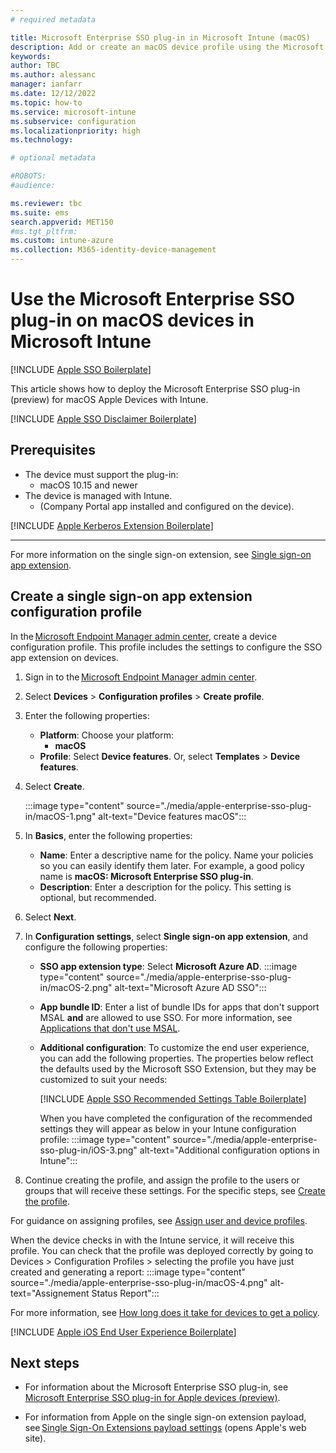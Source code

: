 ```yaml
---
# required metadata

title: Microsoft Enterprise SSO plug-in in Microsoft Intune (macOS)
description: Add or create an macOS device profile using the Microsoft Enterprise SSO plug-in in Microsoft Intune. 
keywords:
author: TBC
ms.author: alessanc
manager: ianfarr
ms.date: 12/12/2022
ms.topic: how-to
ms.service: microsoft-intune
ms.subservice: configuration
ms.localizationpriority: high
ms.technology:

# optional metadata

#ROBOTS:
#audience:

ms.reviewer: tbc
ms.suite: ems
search.appverid: MET150
#ms.tgt_pltfrm:
ms.custom: intune-azure
ms.collection: M365-identity-device-management
---
```


# Use the Microsoft Enterprise SSO plug-in on macOS devices in Microsoft Intune

[!INCLUDE [Apple SSO Boilerplate](../includes/apple-enterprise-sso-intro-boilerplate.md)]

This article shows how to deploy the Microsoft Enterprise SSO plug-in (preview) for macOS Apple Devices with Intune.

[!INCLUDE [Apple SSO Disclaimer Boilerplate](../includes/apple-enterprise-sso-disclaimer-boilerplate.md)]

## Prerequisites

- The device must support the plug-in:
  - macOS 10.15 and newer
- The device is managed with Intune.
  - (Company Portal app installed and configured on the device).

[!INCLUDE [Apple Kerberos Extension Boilerplate](../includes/apple-enterprise-sso-kerberos-boilerplate.md)]

---

For more information on the single sign-on extension, see [Single sign-on app extension](device-features-configure.md#single-sign-on-app-extension).

## Create a single sign-on app extension configuration profile

In the [Microsoft Endpoint Manager admin center](https://go.microsoft.com/fwlink/?linkid=2109431), create a device configuration profile. This profile includes the settings to configure the SSO app extension on devices.

1. Sign in to the [Microsoft Endpoint Manager admin center](https://go.microsoft.com/fwlink/?linkid=2109431).
2. Select **Devices** > **Configuration profiles** > **Create profile**.
3. Enter the following properties:

    - **Platform**: Choose your platform:
       - **macOS**
    - **Profile**: Select **Device features**. Or, select **Templates** > **Device features**.

4. Select **Create**.

    :::image type="content" source="./media/apple-enterprise-sso-plug-in/macOS-1.png" alt-text="Device features macOS":::

5. In **Basics**, enter the following properties:

    - **Name**: Enter a descriptive name for the policy. Name your policies so you can easily identify them later. For example, a good policy name is **macOS: Microsoft Enterprise SSO plug-in**.
    - **Description**: Enter a description for the policy. This setting is optional, but recommended.

6. Select **Next**.
7. In **Configuration settings**, select **Single sign-on app extension**, and configure the following properties:

    - **SSO app extension type**: Select **Microsoft Azure AD**.
      :::image type="content" source="./media/apple-enterprise-sso-plug-in/macOS-2.png" alt-text="Microsoft Azure AD SSO":::

    - **App bundle ID**: Enter a list of bundle IDs for apps that don't support MSAL **and** are allowed to use SSO. For more information, see [Applications that don't use MSAL](/azure/active-directory/develop/apple-sso-plugin#enable-sso-for-apps-that-dont-use-a-microsoft-identity-platform-library).

    - **Additional configuration**: To customize the end user experience, you can add the following properties. The properties below reflect the defaults used by the Microsoft SSO Extension, but they may be customized to suit your needs:

      [!INCLUDE [Apple SSO Recommended Settings Table Boilerplate](../includes/apple-enterprise-sso-recommended-settings-intune-and-generic-mdm-boilerplate.md)]

      When you have completed the configuration of the recommended settings they will appear as below in your Intune configuration profile:
      :::image type="content" source="./media/apple-enterprise-sso-plug-in/iOS-3.png" alt-text="Additional configuration options in Intune":::

8. Continue creating the profile, and assign the profile to the users or groups that will receive these settings. For the specific steps, see [Create the profile](device-features-configure.md#create-the-profile).

For guidance on assigning profiles, see [Assign user and device profiles](device-profile-assign.md).

When the device checks in with the Intune service, it will receive this profile.
You can check that the profile was deployed correctly by going to Devices > Configuration Profiles > selecting the profile you have just created and generating a report:
:::image type="content" source="./media/apple-enterprise-sso-plug-in/macOS-4.png" alt-text="Assignement Status Report":::

For more information, see [How long does it take for devices to get a policy](device-profile-troubleshoot.md#how-long-does-it-take-for-devices-to-get-a-policy-profile-or-app-after-they-are-assigned).

[!INCLUDE [Apple iOS End User Experience Boilerplate](../includes/apple-enterprise-sso-macos-end-user-experience-boilerplate.md)]

## Next steps

- For information about the Microsoft Enterprise SSO plug-in, see [Microsoft Enterprise SSO plug-in for Apple devices (preview)](/azure/active-directory/develop/apple-sso-plugin).

- For information from Apple on the single sign-on extension payload, see [Single Sign-On Extensions payload settings](https://support.apple.com/guide/mdm/single-sign-on-extensions-mdmfd9cdf845/web) (opens Apple's web site).
